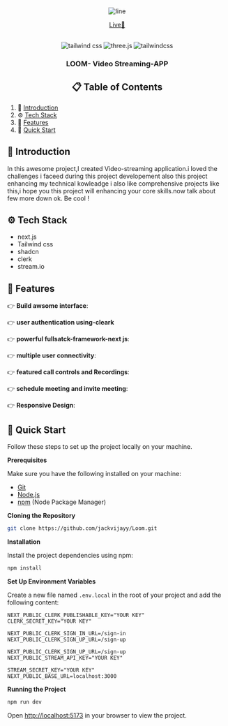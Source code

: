 
<div align="center">
  <br />
  
![line](https://github.com/user-attachments/assets/2daf8b6e-092f-482a-a2cf-16f33f4a23d5)

  [Live🚀](https://loomvideostream.vercel.app/sign-in?redirect_url=https%3A%2F%2Floomvideostream.vercel.app%2F)


  
  <br />

  <div>
    <img src="https://img.shields.io/badge/next.js-000000?style=for-the-badge&logo=nextdotjs&logoColor=white" alt="tailwind css" />
    <img src="https://img.shields.io/badge/TypeScript-007ACC?style=for-the-badge&logo=typescript&logoColor=white" alt="three.js" />
    <img src="https://img.shields.io/badge/-Tailwind_CSS-black?style=for-the-badge&logoColor=white&logo=tailwindcss&color=06B6D4" alt="tailwindcss" />
  </div>
  
  <h3 align="center">LOOM- Video Streaming-APP </h3>

  ## 📋 <a name="table">Table of Contents</a>

  </div>

1. 🤖 [Introduction](#introduction)
2. ⚙️ [Tech Stack](#tech-stack)
3. 🔋 [Features](#features)
4. 🤸 [Quick Start](#quick-start)


## <a name="introduction">🤖 Introduction</a>

In this awesome project,I created Video-streaming application.i loved the challenges i faceed during this project developement also this project enhancing my  technical kowleadge i also like comprehensive projects like this,i hope you this project will enhancing your core skills.now talk about few more down ok. Be cool !



## <a name="tech-stack">⚙️ Tech Stack</a>

- next.js
- Tailwind css
- shadcn
- clerk
- stream.io



## <a name="features">🔋 Features</a>

👉 **Build awsome interface**:

👉 **user authentication using-cleark**

👉 **powerful fullsatck-framework-next js**:

👉 **multiple user connectivity**:

👉 **featured call controls and Recordings**:

👉 **schedule meeting and invite meeting**:

👉 **Responsive Design**:





## <a name="quick-start">🤸 Quick Start</a>

Follow these steps to set up the project locally on your machine.

**Prerequisites**

Make sure you have the following installed on your machine:

- [Git](https://git-scm.com/)
- [Node.js](https://nodejs.org/en)
- [npm](https://www.npmjs.com/) (Node Package Manager)

**Cloning the Repository**

```bash
git clone https://github.com/jackvijayy/Loom.git

```

**Installation**

Install the project dependencies using npm:

```bash
npm install
```

**Set Up Environment Variables**

Create a new file named `.env.local` in the root of your project and add the following content:

```env
NEXT_PUBLIC_CLERK_PUBLISHABLE_KEY="YOUR KEY"
CLERK_SECRET_KEY="YOUR KEY"

NEXT_PUBLIC_CLERK_SIGN_IN_URL=/sign-in
NEXT_PUBLIC_CLERK_SIGN_UP_URL=/sign-up

NEXT_PUBLIC_CLERK_SIGN_UP_URL=/sign-up
NEXT_PUBLIC_STREAM_API_KEY="YOUR KEY"

STREAM_SECRET_KEY="YOUR KEY"
NEXT_PUBLIC_BASE_URL=localhost:3000
```


**Running the Project**

```bash
npm run dev
```

Open [http://localhost:5173](http://localhost:5173) in your browser to view the project.



